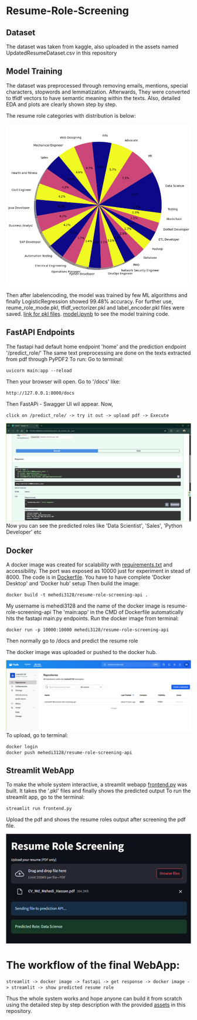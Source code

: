 # Resume-Role-Screening

## Dataset
The dataset was taken from kaggle, also uploaded in the assets named UpdatedResumeDataset.csv in this repository

## Model Training
The dataset was preprocessed through removing emails, mentions, special characters, stopwords and lemmatization.
Afterwards, They were converted to tfidf vectors to have semantic meaning within the texts.
Also, detailed EDA and plots are clearly shown step by step.

The resume role categories with distribution is below:

![pie](assets/pie.png)

Then after labelencoding, the model was trained by few ML algorithms and finally LogisticRegression showed 99.48% accuracy.
For further use, reume_role_mode.pkl, tfidf_vectorizer.pkl and label_encoder.pkl files were saved. [link for pkl files](assets).
[model.ipynb](assets/model.ipynb) to see the model training code.

## FastAPI Endpoints
The fastapi had default home endpoint 'home' and the prediction endpoint '/predict_role/'
The same text preprocessing are done on the texts extracted from pdf through PyPDF2
To run:
Go to terminal:
```Terminal 
uvicorn main:app --reload
```
Then your browser will open. Go to '/docs' like: 

```docs
http://127.0.0.1:8000/docs
```
Then FastAPi - Swagger UI wil appear. Now,
```
click on /predict_role/ -> try it out -> upload pdf -> Execute
```
![output](assets/output.png)
Now you can see the predicted roles like 'Data Scientist', 'Sales', 'Python Developer' etc

## Docker 
A docker image was created for scalability with [requirements.txt](assets/requirements.txt) and accessibility.
The port was exposed as 10000 just for experiment in stead of 8000.
The code is in [Dockerfile](assets/Dockerfile).
You have to have complete 'Docker Desktop' and 'Docker hub' setup
Then build the image:
```
docker build -t mehedi3128/resume-role-screening-api .
```
My username is mehedi3128 and the name of the docker image is resume-role-screening-api
The 'main:app' in the CMD of Dockerfile automatically hits the fastapi main.py endpoints.
Run the docker image from terminal:
```
docker run -p 10000:10000 mehedi3128/resume-role-screening-api
```
Then normally go to /docs and predict the resume role

The docker image was uploaded or pushed to the docker hub.

![dockerhub](assets/dockerhub.png)
To upload, go to terminal:
```
docker login
docker push mehedi3128/resume-role-screening-api
```

## Streamlit WebApp
To make the whole system interactive, a streamlit webapp [frontend.py](assets/frontend.py) was built.
It takes the '.pkl' files and finally shows the predicted output
To run the streamlit app, go to the terminal:
```
streamlit run frontend.py
```
Upload the pdf and shows the resume roles output after screening the pdf file.

![stremlit](assets/streamlit.png)

# The workflow of the final WebApp:
```
streamlit -> docker image -> fastapi -> get response -> docker image -> streamlit -> show predicted resume role
```

Thus the whole system works and hope anyone can build it from scratch using the detailed step by step description with the provided [assets](/assets) in this repository.
